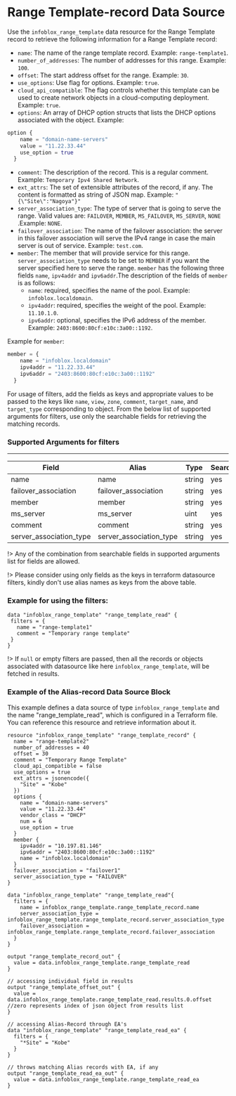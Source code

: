 # Range Template-record Data Source

Use the `infoblox_range_template` data resource for the Range Template record to retrieve the following information for a Range Template record:

* `name`: The name of the range template record. Example: `range-template1`.
* `number_of_addresses`: The number of addresses for this range. Example: `100`.
* `offset`: The start address offset for the range. Example: `30`.
* `use_options`: Use flag for options. Example: `true`.
* `cloud_api_compatible`: The flag controls whether this template can be used to create network objects in a cloud-computing deployment. Example: `true`.
* `options`: An array of DHCP option structs that lists the DHCP options associated with the object. Example:
```terraform
option { 
    name = "domain-name-servers"
    value = "11.22.33.44"
    use_option = true
  }
```
* `comment`: The description of the record. This is a regular comment. Example: `Temporary Ipv4 Shared Network`.
* `ext_attrs`: The set of extensible attributes of the record, if any. The content is formatted as string of JSON map. Example: `"{\"Site\":"Nagoya"}"`
* `server_association_type`: The type of server that is going to serve the range. Valid values are: `FAILOVER`, `MEMBER`, `MS_FAILOVER`, `MS_SERVER`, `NONE` .Example: `NONE`.
* `failover_association`: The name of the failover association: the server in this failover association will serve the IPv4 range in case the main server is out of service. Example: `test.com`.
* `member`: The member that will provide service for this range. `server_association_type` needs to be set to `MEMBER` if you want the server specified here to serve the range. `member` has the following three fields `name`, `ipv4addr` and `ipv6addr`.The description of the fields of `member` is as follows:
    * `name`: required, specifies the name of the pool. Example: `infoblox.localdomain`.
    * `ipv4addr`: required, specifies the weight of the pool. Example: `11.10.1.0`.
    * `ipv6addr`: optional, specifies the IPv6 address of the member. Example: `2403:8600:80cf:e10c:3a00::1192`.

Example for `member`:
```terraform
member = { 
    name = "infoblox.localdomain"
    ipv4addr = "11.22.33.44"
    ipv6addr = "2403:8600:80cf:e10c:3a00::1192"
  }
```

For usage of filters, add the fields as keys and appropriate values to be passed to the keys like `name`, `view`, `zone`, `comment`, `target_name`, and `target_type`  corresponding to object.
From the below list of supported arguments for filters,  use only the searchable fields for retrieving the matching records.

### Supported Arguments for filters

-----
| Field                   | Alias                   | Type   | Searchable |
|-------------------------|-------------------------|--------|------------|
| name                    | name                    | string | yes        |
| failover_association    | failover_association    | string | yes        |
| member                  | member                  | string | yes        |
| ms_server               | ms_server               | uint   | yes        |
| comment                 | comment                 | string | yes        |
| server_association_type | server_association_type | string | yes        |

!> Any of the combination from searchable fields in supported arguments list for fields are allowed.

!> Please consider using only fields as the keys in terraform datasource filters, kindly don't use alias names as keys from the above table.

### Example for using the filters:
 ```hcl
data "infoblox_range_template" "range_template_read" {
  filters = {
    name = "range-template1"
    comment = "Temporary range template"
  }
}
 ```

!> If `null` or empty filters are passed, then all the records or objects associated with datasource like here `infoblox_range_template`, will be fetched in results.

### Example of the Alias-record Data Source Block

This example defines a data source of type `infoblox_range_template` and the name "range_template_read", which is configured in a Terraform file.
You can reference this resource and retrieve information about it.

```hcl
resource "infoblox_range_template" "range_template_record" {
  name = "range-template2"
  number_of_addresses = 40
  offset = 30
  comment = "Temporary Range Template"
  cloud_api_compatible = false
  use_options = true
  ext_attrs = jsonencode({
    "Site" = "Kobe"
  })
  options {
    name = "domain-name-servers"
    value = "11.22.33.44"
    vendor_class = "DHCP"
    num = 6
    use_option = true
  }
  member {
    ipv4addr = "10.197.81.146"
    ipv6addr = "2403:8600:80cf:e10c:3a00::1192"
    name = "infoblox.localdomain"
  }
  failover_association = "failover1"
  server_association_type = "FAILOVER"
}

data "infoblox_range_template" "range_template_read"{
  filters = {
    name = infoblox_range_template.range_template_record.name
    server_association_type = infoblox_range_template.range_template_record.server_association_type
    failover_association = infoblox_range_template.range_template_record.failover_association
  }
}

output "range_template_record_out" {
  value = data.infoblox_range_template.range_template_read
}

// accessing individual field in results
output "range_template_offset_out" {
  value = data.infoblox_range_template.range_template_read.results.0.offset //zero represents index of json object from results list
}

// accessing Alias-Record through EA's
data "infoblox_range_template" "range_template_read_ea" {
  filters = {
    "*Site" = "Kobe"
  }
}

// throws matching Alias records with EA, if any
output "range_template_read_ea_out" {
  value = data.infoblox_range_template.range_template_read_ea
}
```
